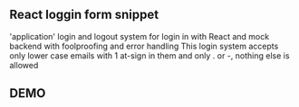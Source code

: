 ## React loggin form snippet
'application' login and logout system for login in with React and mock backend with foolproofing and error handling
This login system accepts only lower case emails with 1 at-sign in them and only . or -, nothing else is allowed

## DEMO
